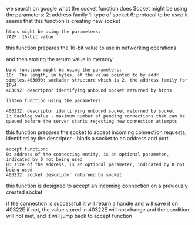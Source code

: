 we search on google what the socket function does
    Socket might be using the parameters: 
    2: address family 
    1: type of socket 
    6: protocol to be used
it seems that this function is creating new socket 

    htons might be using the parameters: 
    7A2F: 16-bit value

this function prepares the 16-bit value to use in networking operations 

and then storing the return value in memory

    bind function might be using the parameters: 
    10:  The length, in bytes, of the value pointed to by addr
    simples.403090: sockaddr structure which is 2, the address family for IPv4
    403092: descriptor identifying unbound socket returned by htons

    listen function using the parameters: 

    403232: descriptor identifying unbound socket returned by socket
    1: backlog value - maximum number of pending connections that can be queued before the server starts rejecting new connection attempts

this function prepares the socket to accept incoming connection requests, identified by the descriptor - binds a socket to an address and port

    accept function: 
    0: address of the connecting entity, is an optional parameter, indicated by 0 not being used
    0: size of the address, is an optional parameter, indicated by 0 not being used
    403232: socket descriptor returned by socket

this function is designed to accept an incoming connection on a previously created socket

if the connection is successfull it will return a handle and will save it on 40322E
if not, the value stored in 40322E will not change and the condition will not met, and it will jump back to accept function